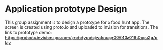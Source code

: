 # Application prototype Design
This group assignment is to design a prototype for ​a food hunt app. The screen is created using proto.io and uploaded to invision for transitions.
The link to prototype demo: https://projects.invisionapp.com/prototype/cjwdoeagr00643z018t0cpu2g/play
